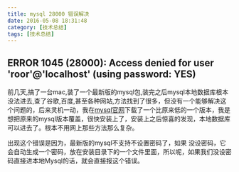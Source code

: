 ```yaml
---
title: mysql 28000 错误解决
date: 2016-05-08 18:31:48
category: [技术总结]
tags: [技术总结]
---
```


## ERROR 1045 (28000): Access denied for user 'roor'@'localhost' (using password: YES)
前几天,搞了一台mac,装了一个最新版的mysql包,装完之后mysql本地数据库根本没法进去,查了谷歌,百度,甚至各种网站,方法找到了很多，但没有一个能够解决这个问题的，后来灵机一动，我在[mysql官网](http://www.mysql.com/downloads/)下载了一个比原来低的一个版本，我是想把原来的mysql版本覆盖，很快安装上了，安装上之后惊喜的发现，本地数据库可以进去了。根本不用网上那些方法那么复杂。

出现这个错误是因为，最新版的mysql不支持不设置密码了，如果 没设密码，它会自动生成一个密码，放在安装目录下的一个文件里面，所以呢，如果我们没设密码直接进本地Mysql的话，就会直接报这个错误。